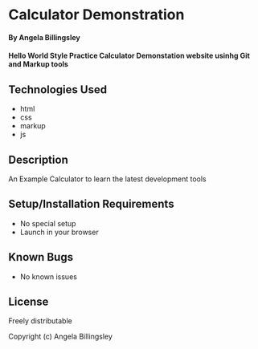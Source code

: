 # Calculator Demonstration

#### By **Angela Billingsley**

#### Hello World Style Practice Calculator Demonstation website usinhg Git and Markup tools

## Technologies Used

* html
* css
* markup
* js


## Description

An Example Calculator to learn the latest development tools

## Setup/Installation Requirements

* No special setup
* Launch in your browser

## Known Bugs

* No known issues

## License

Freely distributable

Copyright (c) Angela Billingsley